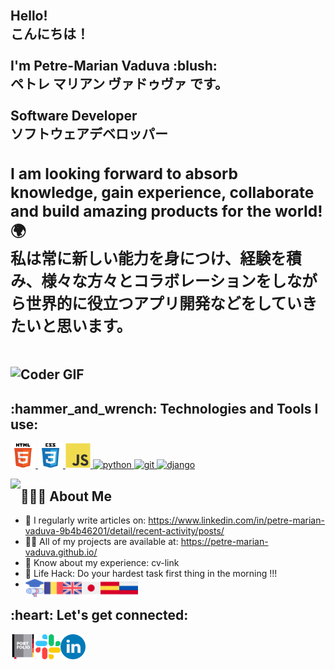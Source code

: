<h2 align="left">
 <abc>
  <br>Hello!<br>こんにちは！<br>
  <br> I'm Petre-Marian Vaduva :blush:<br>ペトレ マリアン ヴァドゥヴァ です。<br>
  <br> Software Developer<br>ソフトウェアデベロッパー <br>
  
  <h3 align="left">
 <abc>
  I am looking forward to absorb knowledge, gain experience, collaborate and build amazing products for the world! 🌍 <br>
  私は常に新しい能力を身につけ、経験を積み、様々な方々とコラボレーションをしながら世界的に役立つアプリ開発などをしていきたいと思います。
 </abc>
</h3>
  <br>
    <img src="https://media.giphy.com/media/SWoSkN6DxTszqIKEqv/giphy.gif" alt="Coder GIF" width="500">
 </abc>
</h2> 


<h2 align="left">:hammer_and_wrench: Technologies and Tools I use:</h2>
<p align="left">
    <a href="https://www.w3.org/html/" target="_blank"> <img src="https://raw.githubusercontent.com/devicons/devicon/master/icons/html5/html5-original-wordmark.svg" alt="html5" width="40" height="40"/> </a>
    <a href="https://www.w3schools.com/css/" target="_blank"> <img src="https://raw.githubusercontent.com/devicons/devicon/master/icons/css3/css3-original-wordmark.svg" alt="css3" width="40" height="40"/> </a>
    <a href="https://developer.mozilla.org/en-US/docs/Web/JavaScript" target="_blank"> <img src="https://raw.githubusercontent.com/devicons/devicon/master/icons/javascript/javascript-original.svg" alt="javascript" width="40" height="40"/> </a>
    <a href="https://docs.python.org/3/" target="_blank"> <img src="https://www.vectorlogo.zone/logos/python/python-icon.svg" alt="python" width="40" height="40"/> </a>
    <a href="https://git-scm.com/" target="_blank"> <img src="https://www.vectorlogo.zone/logos/git-scm/git-scm-icon.svg" alt="git" width="40" height="40"/> </a>
    <a href="https://www.djangoproject.com/" target="_blank"> <img src="https://static.djangoproject.com/img/logos/django-logo-negative.png" alt="django" width="40" height="40"/> </a>
</p>

<div>
<a href="https://github.com/petre-marian-vaduva">
<img align="left" src="https://github-readme-stats.vercel.app/api/top-langs/?username=petre-marian-vaduva&title_color=ffffff&layout=compact" />
</a> 
</div>


<h2 align="left">👨🏻‍💻 About Me</h2>

- 📝 I regularly write articles on: https://www.linkedin.com/in/petre-marian-vaduva-9b4b46201/detail/recent-activity/posts/
- :man_technologist: All of my projects are available at: https://petre-marian-vaduva.github.io/
- 📄 Know about my experience: cv-link
- :dart: Life Hack: Do your hardest task first thing in the morning !!!  
- <img align="left" alt="graduation" width="30px" src="graduation.png" style="max-width:100%;"><img align="left" alt="Romanian" width="30px" src="romania.png" style="max-width:100%;"><img align="left" alt="English" width="30px" src="uk.png" style="max-width:100%;"><img align="left" alt="Japanese" width="30px" src="japan.png" style="max-width:100%;"><img align="left" alt="Spanish" width="30px" src="spain.png" style="max-width:100%;"><img align="left" alt="Russian" width="30px" src="russia.png" style="max-width:100%;"><br> 



<h2 align="left">:heart: Let's get connected:</h2>
<a href="https://petre-marian-vaduva.github.io/" rel="nofollow"><img align="left" alt="Portfolio" width="40px" src="portfolio.png" style="max-width:100%;"></a>

<a href="https://slack.com/app_redirect?channel=U02204166E8" rel="nofollow"><img align="left" alt="Slack" width="40px" src="slack.png" style="max-width:100%;"></a>

<a href="https://www.linkedin.com/in/petre-marian-vaduva-9b4b46201/" rel="nofollow"><img align="left" alt="Linkedin" width="40px" src="linkedin.png" style="max-width:100%;"></a>
<br>
<br>




<!--
**petre-marian-vaduva/petre-marian-vaduva** is a ✨ _special_ ✨ repository because its `README.md` (this file) appears on your GitHub profile.

Here are some ideas to get you started:

- 🔭 I’m currently working on ...
- 🌱 I’m currently learning ...
- 👯 I’m looking to collaborate on ...
- 🤔 I’m looking for help with ...
- 💬 Ask me about ...
- 📫 How to reach me: ...
- 😄 Pronouns: ...
- ⚡ Fun fact: ...
-->

